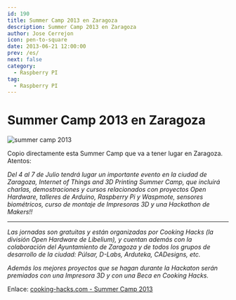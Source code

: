 ```yaml
---
id: 190
title: Summer Camp 2013 en Zaragoza
description: Summer Camp 2013 en Zaragoza
author: Jose Cerrejon
icon: pen-to-square
date: 2013-06-21 12:00:00
prev: /es/
next: false
category:
  - Raspberry PI
tag:
  - Raspberry PI
---
```


# Summer Camp 2013 en Zaragoza

![summer camp 2013](http://www.misapuntesde.com/images/summercamp.jpg)

Copio directamente esta Summer Camp que va a tener lugar en Zaragoza. Atentos:

*Del 4 al 7 de Julio tendrá lugar un importante evento en la ciudad de Zaragoza, Internet of Things and 3D Printing Summer Camp, que incluirá charlas, demostraciones y cursos relacionados con proyectos Open Hardware, talleres de Arduino, Raspberry Pi y Waspmote, sensores biométricos, curso de montaje de Impresoras 3D y una Hackathon de Makers!!*

- - -
*Las jornadas son gratuitas y están organizadas por Cooking Hacks (la división Open Hardware de Libelium), y cuentan además con la colaboración del Ayuntamiento de Zaragoza y de todos los grupos de desarrollo de la ciudad: Púlsar, D-Labs, Arduteka, CADesigns, etc.*

*Además los mejores proyectos que se hagan durante la Hackaton serán premiados con una Impresora 3D y con una Beca en Cooking Hacks.*

Enlace: [cooking-hacks.com - Summer Camp 2013](http://www.cooking-hacks.com/index.php/internet-of-things-and-3d-printing-summer-camp-2013?___store=es&___from_store=en)